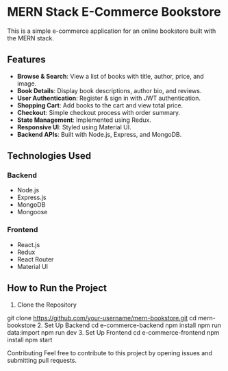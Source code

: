 # MERN Stack E-Commerce Bookstore

This is a simple e-commerce application for an online bookstore built with the MERN stack.

## Features
- **Browse & Search**: View a list of books with title, author, price, and image.
- **Book Details**: Display book descriptions, author bio, and reviews.
- **User Authentication**: Register & sign in with JWT authentication.
- **Shopping Cart**: Add books to the cart and view total price.
- **Checkout**: Simple checkout process with order summary.
- **State Management**: Implemented using Redux.
- **Responsive UI**: Styled using Material UI.
- **Backend APIs**: Built with Node.js, Express, and MongoDB.

## Technologies Used
### **Backend**
- Node.js
- Express.js
- MongoDB
- Mongoose

### **Frontend**
- React.js
- Redux
- React Router
- Material UI

## How to Run the Project

1. Clone the Repository

git clone https://github.com/your-username/mern-bookstore.git
cd mern-bookstore
2. Set Up Backend
cd e-commerce-backend
npm install
npm run data:import
npm run dev
3. Set Up Frontend
cd e-commerce-frontend
npm install
npm start


Contributing
Feel free to contribute to this project by opening issues and submitting pull requests.
